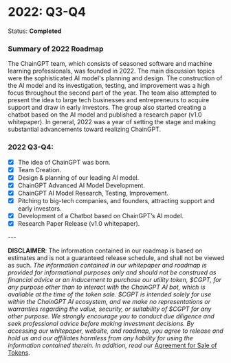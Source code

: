 # 2022: Q3-Q4

Status: **Completed**

### Summary of 2022 Roadmap

The ChainGPT team, which consists of seasoned software and machine learning professionals, was founded in 2022. The main discussion topics were the sophisticated AI model's planning and design. The construction of the AI model and its investigation, testing, and improvement was a high focus throughout the second part of the year. The team also attempted to present the idea to large tech businesses and entrepreneurs to acquire support and draw in early investors. The group also started creating a chatbot based on the AI model and published a research paper (v1.0 whitepaper). In general, 2022 was a year of setting the stage and making substantial advancements toward realizing ChainGPT.

### 2022 Q3-Q4:

* [x] The idea of ChainGPT was born.
* [x] Team Creation.
* [x] Design & planning of our leading AI model.
* [x] ChainGPT Advanced AI Model Development.
* [x] ChainGPT AI Model Research, Testing, Improvement.
* [x] Pitching to big-tech companies, and founders, attracting support and early investors.
* [x] Development of a Chatbot based on ChainGPT’s AI model.
* [x] Research Paper Release (v1.0 whitepaper).

\---

**DISCLAIMER**: The information contained in our roadmap is based on estimates and is not a guaranteed release schedule, and shall not be viewed as such.  _The information contained in our whitepaper and roadmap is provided for informational purposes only and should not be construed as financial advice or an inducement to purchase our utility token, $CGPT, for any purpose other than to interact with the ChainGPT AI bot, which is available at the time of the token sale. $CGPT is intended solely for use within the ChainGPT AI ecosystem, and we make no representations or warranties regarding the value, security, or suitability of $CGPT for any other purpose. We strongly encourage you to conduct due diligence and seek professional advice before making investment decisions. By accessing our whitepaper, website, and roadmap, you agree to release and hold us and our affiliates harmless from any liability for using the information contained therein.  In addition, read our_ [Agreement for Sale of Tokens](https://www.chaingpt.org/licences).
